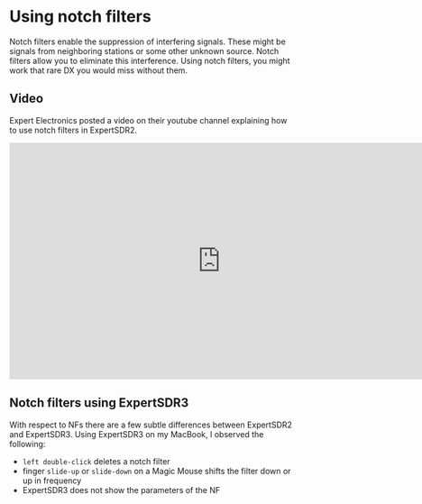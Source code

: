 # Using notch filters

Notch filters enable the suppression of interfering signals. These might be signals from neighboring stations or some other unknown source. Notch filters allow you to eliminate this interference. Using notch filters, you might work that rare DX you would miss without them.

## Video

Expert Electronics posted a video on their youtube channel explaining how to use notch filters in  ExpertSDR2.

<iframe width="747" height="420" src="https://www.youtube.com/embed/q4jM3S7dI0k?rel=0" frameborder="0" allow="accelerometer; autoplay; encrypted-media; gyroscope; picture-in-picture" allowfullscreen=""></iframe>

## Notch filters using ExpertSDR3

With respect to NFs there are a few subtle differences between ExpertSDR2 and ExpertSDR3. Using ExpertSDR3 on my MacBook, I observed the following:

* `left double-click` deletes a notch filter
* finger `slide-up` or `slide-down` on a Magic Mouse shifts the filter down or up in frequency
* ExpertSDR3 does not show the parameters of the NF
